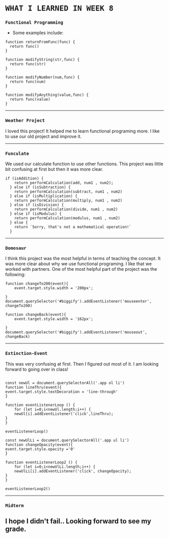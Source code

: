 # `WHAT I LEARNED IN WEEK 8`



### `Functional Programming`

* Some examples include:
```
function returnFromFunc(func) {
  return func()
}

function modifyString(str,func) {
  return func(str)
}

function modifyNumber(num,func) {
  return func(num)
}

function modifyAnything(value,func) {
  return func(value)
}
```
---

### `Weather Project`
I loved this project! It helped me to learn functional programing more. I like to use our old project and improve it. 

---
### `Funculate`

We used our calculate function to use other functions. This project was little bit confusing at first but then it was more clear.

```
if (isAddition) {
    return performCalculation(add, num1 , num2);
  } else if (isSubtraction) {
    return performCalculation(subtract, num1 , num2)
  } else if (isMultiplication) {
    return performCalculation(multiply, num1 , num2)
  } else if (isDivision) {
    return performCalculation(divide, num1 , num2)
  } else if (isModulus) {
    return performCalculation(modulus, num1 , num2)
  } else {
    return `Sorry, that's not a mathematical operation!`
  }

```
---

### `Domosaur`

I think this project was the most helpful in terms of teaching the concept. It was more clear about why we use functional programing. I like that we worked with partners. One of the most helpful part of the project was the following:
```
function changeTo200(event){
    event.target.style.width = '200px';

}
document.querySelector('#biggify').addEventListener('mouseenter', changeTo200)

function changeBack(event){
    event.target.style.width = '162px';

}
document.querySelector('#biggify').addEventListener('mouseout', changeBack)
```
---
### `Extinction-Event`

This was very confusing at first. Then I figured out most of it. I am looking forward to going over in class!

```

const newUl = document.querySelectorAll('.app ol li')
function lineThru(event){
event.target.style.textDecoration = 'line-through'
}

function eventListenerLoop () {
    for (let i=0;i<newUl.length;i++) {
    newUl[i].addEventListener('click',lineThru);
}
}

eventListenerLoop()

const newUlLi = document.querySelectorAll('.app ul li')
function changeOpacity(event){
event.target.style.opacity ='0'
}

function eventListenerLoop2 () {
    for (let i=0;i<newUlLi.length;i++) {
    newUlLi[i].addEventListener('click', changeOpacity);
}
}

eventListenerLoop2()
```
---
### `Midterm`
I hope I didn't fail.. Looking forward to see my grade.
---